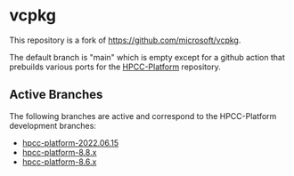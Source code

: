# vcpkg

This repository is a fork of https://github.com/microsoft/vcpkg.  

The default branch is "main" which is empty except for a github action that prebuilds various ports for the [HPCC-Platform](https://github.com/hpcc-systems/HPCC-Platform) repository.

## Active Branches

The following branches are active and correspond to the HPCC-Platform development branches:
* [hpcc-platform-2022.06.15](https://github.com/hpcc-systems/vcpkg/tree/hpcc-platform-2022.06.15)
* [hpcc-platform-8.8.x](https://github.com/hpcc-systems/vcpkg/tree/hpcc-platform-8.8.x)
* [hpcc-platform-8.6.x](https://github.com/hpcc-systems/vcpkg/tree/hpcc-platform-8.6.x)
